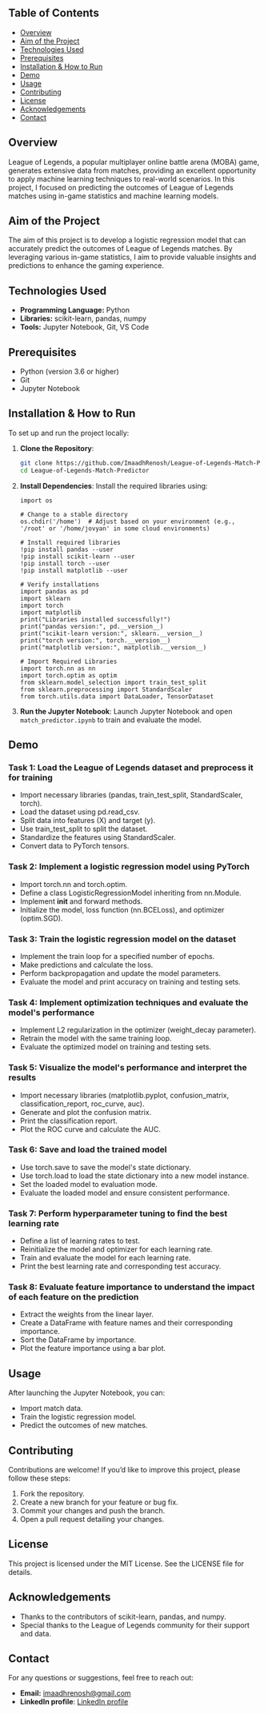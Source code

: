 ## Table of Contents
- [Overview](#overview)
- [Aim of the Project](#aim-of-the-project)
- [Technologies Used](#technologies-used)
- [Prerequisites](#prerequisites)
- [Installation & How to Run](#installation--how-to-run)
- [Demo](#demo)
- [Usage](#usage)
- [Contributing](#contributing)
- [License](#license)
- [Acknowledgements](#acknowledgements)
- [Contact](#contact)

## Overview
League of Legends, a popular multiplayer online battle arena (MOBA) game, generates extensive data from matches, providing an excellent opportunity to apply machine learning techniques to real-world scenarios. In this project, I focused on predicting the outcomes of League of Legends matches using in-game statistics and machine learning models.

## Aim of the Project
The aim of this project is to develop a logistic regression model that can accurately predict the outcomes of League of Legends matches. By leveraging various in-game statistics, I aim to provide valuable insights and predictions to enhance the gaming experience.

## Technologies Used
- **Programming Language:** Python
- **Libraries:** scikit-learn, pandas, numpy
- **Tools:** Jupyter Notebook, Git, VS Code

## Prerequisites
- Python (version 3.6 or higher)
- Git
- Jupyter Notebook

## Installation & How to Run
To set up and run the project locally:

1. **Clone the Repository**:
    ```sh
    git clone https://github.com/ImaadhRenosh/League-of-Legends-Match-Predictor.git
    cd League-of-Legends-Match-Predictor
    ```

2. **Install Dependencies**: Install the required libraries using:
    ```
    import os

    # Change to a stable directory
    os.chdir('/home')  # Adjust based on your environment (e.g., '/root' or '/home/jovyan' in some cloud environments)

    # Install required libraries
    !pip install pandas --user
    !pip install scikit-learn --user
    !pip install torch --user
    !pip install matplotlib --user

    # Verify installations
    import pandas as pd
    import sklearn
    import torch
    import matplotlib
    print("Libraries installed successfully!")
    print("pandas version:", pd.__version__)
    print("scikit-learn version:", sklearn.__version__)
    print("torch version:", torch.__version__)
    print("matplotlib version:", matplotlib.__version__)

    # Import Required Libraries
    import torch.nn as nn
    import torch.optim as optim
    from sklearn.model_selection import train_test_split
    from sklearn.preprocessing import StandardScaler 
    from torch.utils.data import DataLoader, TensorDataset
    ```

4. **Run the Jupyter Notebook**: Launch Jupyter Notebook and open `match_predictor.ipynb` to train and evaluate the model.

## Demo

### Task 1: Load the League of Legends dataset and preprocess it for training
- Import necessary libraries (pandas, train_test_split, StandardScaler, torch).
- Load the dataset using pd.read_csv.
- Split data into features (X) and target (y).
- Use train_test_split to split the dataset.
- Standardize the features using StandardScaler.
- Convert data to PyTorch tensors.

### Task 2: Implement a logistic regression model using PyTorch
- Import torch.nn and torch.optim.
- Define a class LogisticRegressionModel inheriting from nn.Module.
- Implement __init__ and forward methods.
- Initialize the model, loss function (nn.BCELoss), and optimizer (optim.SGD).

### Task 3: Train the logistic regression model on the dataset
- Implement the train loop for a specified number of epochs.
- Make predictions and calculate the loss.
- Perform backpropagation and update the model parameters.
- Evaluate the model and print accuracy on training and testing sets.

### Task 4: Implement optimization techniques and evaluate the model's performance
- Implement L2 regularization in the optimizer (weight_decay parameter).
- Retrain the model with the same training loop.
- Evaluate the optimized model on training and testing sets.

### Task 5: Visualize the model's performance and interpret the results
- Import necessary libraries (matplotlib.pyplot, confusion_matrix, classification_report, roc_curve, auc).
- Generate and plot the confusion matrix.
- Print the classification report.
- Plot the ROC curve and calculate the AUC.

### Task 6: Save and load the trained model
- Use torch.save to save the model's state dictionary.
- Use torch.load to load the state dictionary into a new model instance.
- Set the loaded model to evaluation mode.
- Evaluate the loaded model and ensure consistent performance.

### Task 7: Perform hyperparameter tuning to find the best learning rate
- Define a list of learning rates to test.
- Reinitialize the model and optimizer for each learning rate.
- Train and evaluate the model for each learning rate.
- Print the best learning rate and corresponding test accuracy.

### Task 8: Evaluate feature importance to understand the impact of each feature on the prediction
- Extract the weights from the linear layer.
- Create a DataFrame with feature names and their corresponding importance.
- Sort the DataFrame by importance.
- Plot the feature importance using a bar plot.

## Usage
After launching the Jupyter Notebook, you can:
- Import match data.
- Train the logistic regression model.
- Predict the outcomes of new matches.

## Contributing
Contributions are welcome! If you’d like to improve this project, please follow these steps:
1. Fork the repository.
2. Create a new branch for your feature or bug fix.
3. Commit your changes and push the branch.
4. Open a pull request detailing your changes.

## License
This project is licensed under the MIT License. See the LICENSE file for details.

## Acknowledgements
- Thanks to the contributors of scikit-learn, pandas, and numpy.
- Special thanks to the League of Legends community for their support and data.

## Contact
For any questions or suggestions, feel free to reach out:
- **Email:** imaadhrenosh@gmail.com
- **LinkedIn profile**: [LinkedIn profile](https://www.linkedin.com/in/imaadh-renosh-007aba348)
